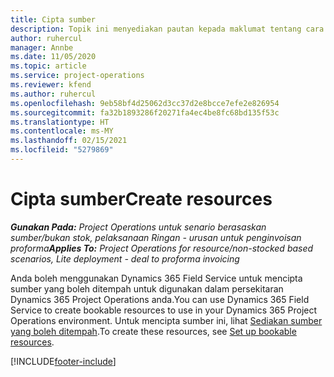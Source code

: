 ```yaml
---
title: Cipta sumber
description: Topik ini menyediakan pautan kepada maklumat tentang cara mencipta sumber yang boleh ditempah.
author: ruhercul
manager: Annbe
ms.date: 11/05/2020
ms.topic: article
ms.service: project-operations
ms.reviewer: kfend
ms.author: ruhercul
ms.openlocfilehash: 9eb58bf4d25062d3cc37d2e8bcce7efe2e826954
ms.sourcegitcommit: fa32b1893286f20271fa4ec4be8fc68bd135f53c
ms.translationtype: HT
ms.contentlocale: ms-MY
ms.lasthandoff: 02/15/2021
ms.locfileid: "5279869"
---
```

# <a name="create-resources"></a><span data-ttu-id="597b4-103">Cipta sumber</span><span class="sxs-lookup"><span data-stu-id="597b4-103">Create resources</span></span>

<span data-ttu-id="597b4-104">_**Gunakan Pada:** Project Operations untuk senario berasaskan sumber/bukan stok, pelaksanaan Ringan - urusan untuk penginvoisan proforma_</span><span class="sxs-lookup"><span data-stu-id="597b4-104">_**Applies To:** Project Operations for resource/non-stocked based scenarios, Lite deployment - deal to proforma invoicing_</span></span>

<span data-ttu-id="597b4-105">Anda boleh menggunakan Dynamics 365 Field Service untuk mencipta sumber yang boleh ditempah untuk digunakan dalam persekitaran Dynamics 365 Project Operations anda.</span><span class="sxs-lookup"><span data-stu-id="597b4-105">You can use Dynamics 365 Field Service to create bookable resources to use in your Dynamics 365 Project Operations environment.</span></span> <span data-ttu-id="597b4-106">Untuk mencipta sumber ini, lihat [Sediakan sumber yang boleh ditempah](https://docs.microsoft.com/dynamics365/field-service/set-up-bookable-resources).</span><span class="sxs-lookup"><span data-stu-id="597b4-106">To create these resources, see [Set up bookable resources](https://docs.microsoft.com/dynamics365/field-service/set-up-bookable-resources).</span></span>


[!INCLUDE[footer-include](../includes/footer-banner.md)]